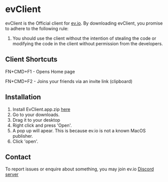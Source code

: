 # evClient
evClient is the Official client for [ev.io](https://ev.io). By downloading evClient, you promise to adhere to the following rule:

1. You should use the client without the intention of stealing the code or modifying the code in the client without permission from the developers.

## Client Shortcuts

FN+CMD+F1 - Opens Home page

FN+CMD+F2 - Joins your friends via an invite link (clipboard)

## Installation
1. Install EvClient.app.zip [here](https://github.com/PoweredByWard/EvMac/releases/latest/download/EvClient.app.zip)
2. Go to your downloads.
3. Drag it to your desktop
4. Right click and press 'Open'.
5. A pop up will apear. This is because ev.io is not a known MacOS publisher.
6. Click 'open'.


## Contact

To report issues or enquire about something, you may join ev.io [Discord server](https://discord.com/invite/PsqyKjDKBZ)
